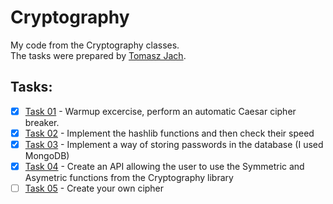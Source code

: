 # Cryptography
My code from the Cryptography classes.  
The tasks were prepared by [Tomasz Jach](https://github.com/tjach/ue-cyrpto). 
## Tasks:
- [x] [Task 01](https://github.com/jkoniecznyy/Cryptography/tree/main/Task%2001%20-%20Cezar) - Warmup excercise, perform an automatic Caesar cipher breaker.
- [x] [Task 02](https://github.com/jkoniecznyy/Cryptography/tree/main/Task%2002%20-%20Hashing) - Implement the hashlib functions and then check their speed
- [x] [Task 03](https://github.com/jkoniecznyy/Cryptography/tree/main/Task%2003%20-%20Password) - Implement a way of storing passwords in the database (I used MongoDB)
- [x] [Task 04](https://github.com/jkoniecznyy/Cryptography/tree/main/Task%2004%20-%20FastAPI) - Create an API allowing the user to use the Symmetric and Asymetric functions from the Cryptography library
- [ ] [Task 05](https://github.com/jkoniecznyy/Cryptography/tree/main/Task%2005%20-%20Cryptoanalysis) - Create your own cipher
